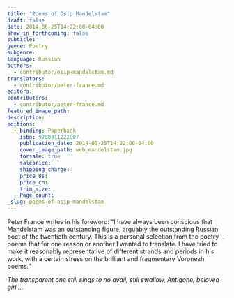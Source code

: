 ```yaml
---
title: "Poems of Osip Mandelstam"
draft: false
date: 2014-06-25T14:22:00-04:00
show_in_forthcoming: false
subtitle:
genre: Poetry
subgenre:
language: Russian
authors:
  - contributor/osip-mandelstam.md
translators:
  - contributor/peter-france.md
editors:
contributors:
  - contributor/peter-france.md
featured_image_path:
description:
editions:
  - binding: Paperback
    isbn: 9780811222907
    publication_date: 2014-06-25T14:22:00-04:00
    cover_image_path: web_mandelstam.jpg
    forsale: true
    saleprice:
    shipping_charge:
    price_us:
    price_cn:
    trim_size:
    Page_count:
_slug: poems-of-osip-mandelstam
---
```


Peter France writes in his foreword: “I have always been conscious that Mandelstam was an outstanding figure, arguably the outstanding Russian poet of the twentieth century. This is a personal selection from the poetry — poems that for one reason or another I wanted to translate. I have tried to make it reasonably representative of different strands and periods in his work, with a certain stress on the brilliant and fragmentary Voronezh poems.”

_The transparent one still sings to no avail,
still swallow, Antigone, beloved girl …_

